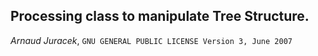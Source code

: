 Processing class to manipulate Tree Structure.
---
*Arnaud Juracek*, `GNU GENERAL PUBLIC LICENSE Version 3, June 2007`
